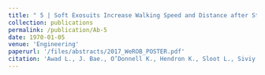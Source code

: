 ```yaml
---
title: " 5 | Soft Exosuits Increase Walking Speed and Distance after Stroke. [Poster](/files/abstracts/2017_WeROB_POSTER.pdf) "
collection: publications
permalink: /publication/Ab-5
date: 1970-01-05
venue: 'Engineering'
paperurl: '/files/abstracts/2017_WeROB_POSTER.pdf'
citation: 'Awad L., J. Bae., O’Donnell K., Hendron K., Sloot L., Siviy C., <b>Kudzia P.</b>, Ellis T., Walsh C., Soft Exosuits Increase Walking Speed and Distance after Stroke. <i> International Symposium on Wearable and Rehabilitation Robotics (WeRob)</i>. Houston, Texas, USA. Award: Best Poster Finalist, <b>2017</b>'
---
```

